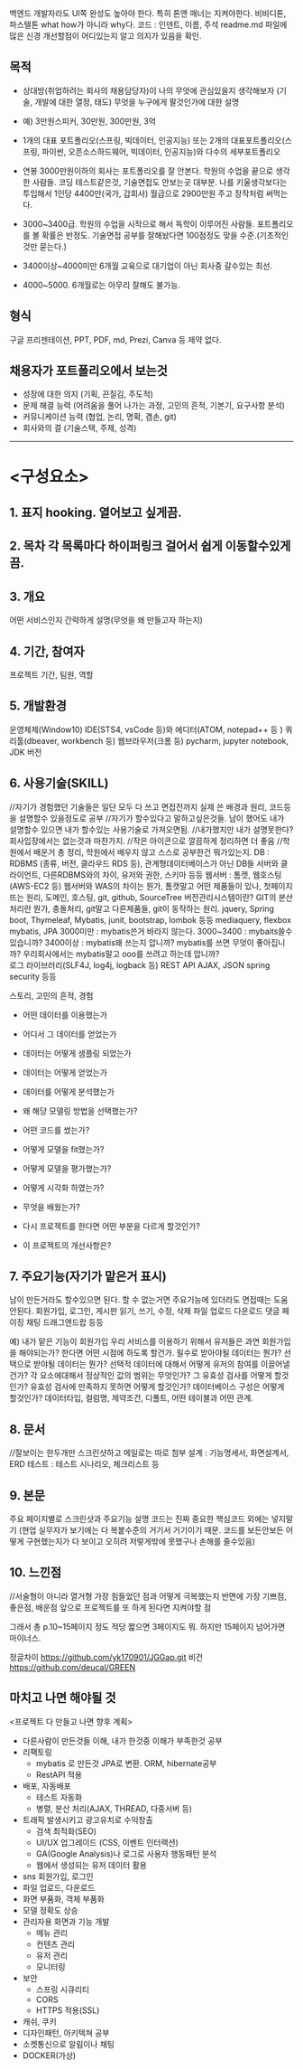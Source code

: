 백엔드 개발자라도 UI쪽 완성도 높아야 한다.
특히 톤앤 매너는 지켜야한다.   비비디톤, 파스텔톤
what how가 아니라 why다.
코드 : 인덴트, 이름, 주석
readme.md 파일에 많은 신경
개선할점이 어디있는지 알고 의지가 있음을 확인.

## 목적
- 상대방(취업하려는 회사의 채용담당자)이 나의 무엇에 관심있을지 생각해보자
  (기술, 개발에 대한 열정, 태도)
  무엇을 누구에게 팔것인가에 대한 설명
- 예) 3만원스피커, 30만원, 300만원, 3억
- 1개의 대표 포트폴리오(스프링, 빅데이터, 인공지능) 또는 2개의 대표포트폴리오(스프링, 파이썬, 오픈소스하드웨어, 빅데이터, 인공지능)와 다수의 세부포트폴리오
- 연봉 3000만원이하의 회사는 포트폴리오를 잘 안본다. 학원의 수업을 끝으로 생각한 사람들.
코딩 테스트같은것, 기술면접도 안보는곳 대부분.
나를 키울생각보다는 투입해서 1인당 4400만(국가, 갑회사) 월급으로 2900만원 주고 장작처럼 써먹는다.

- 3000~3400급. 학원의 수업을 시작으로 해서 독학이 이루어진 사람들.
포트폴리오를 볼 확률은 반정도. 기술면접 공부를 잘해놨다면 100점정도 맞을 수준.(기초적인것만 묻는다.)

- 3400이상~4000미만
6개월 교육으로 대기업이 아닌 회사중 갈수있는 최선.

- 4000~5000. 6개월로는 아무리 잘해도 불가능.

<!-- - 포트폴리오 만든것만 봐도 오 이 신입 일 깔끔하게 처리잘하고, 문서작성능력도 좋고 자기 포트폴리오에 대해서 뭐가 중요한지 잘 파악하고있네 느낌 주게끔 -->

## 형식
구글 프리젠테이션, PPT, PDF, md, Prezi, Canva 등 제약 없다.

## 채용자가 포트폴리오에서 보는것
- 성장에 대한 의지 (기획, 끈질김, 주도적)
- 문제 해결 능력 (어려움을 풀어 나가는 과정, 고민의 흔적, 기본기, 요구사항 분석)
- 커뮤니케이션 능력 (협업, 논리, 명확, 겸손, git)
- 회사와의 결 (기술스택, 주제, 성격)

---
# <구성요소>
## 1. 표지   hooking. 열어보고 싶게끔.
## 2. 목차   각 목록마다 하이퍼링크 걸어서 쉽게 이동할수있게끔.

## 3. 개요
어떤 서비스인지 간략하게 설명(무엇을 왜 만들고자 하는지)

## 4. 기간, 참여자
프로젝트 기간, 팀원, 역할

## 5. 개발환경
운영체제(Window10)
IDE(STS4, vsCode 등)와 에디터(ATOM, notepad++ 등 )
쿼리툴(dbeaver, workbench 등)
웹브라우저(크롬 등)
pycharm, jupyter notebook, 
JDK 버전

## 6. 사용기술(SKILL)
//자기가 경험했던 기술들은 일단 모두 다 쓰고 면접전까지 실제 쓴 배경과 원리, 코드등을 설명할수 있을정도로 공부
//자기가 할수있다고 말하고싶은것들. 남이 했어도 내가 설명할수 있으면 내가 할수있는 사용기술로 가져오면됨.
//내가했지만 내가 설명못한다? 회사입장에서는 없는것과 마찬가지.
//작은 아이콘으로 깔끔하게 정리하면 더 좋음
//학원에서 배운거 총 정리, 학원에서 배우지 않고 스스로 공부한건 뭐가있는지.
DB : RDBMS (종류, 버전, 클라우드 RDS 등), 관계형데이터베이스가 아닌 DB들
  서버와 클라이언트, 다른RDBMS와의 차이, 유저와 권한, 스키마 등등
웹서버 : 톰캣, 웹호스팅(AWS-EC2 등)
  웹서버와 WAS의 차이는 뭔가, 톰캣말고 어떤 제품들이 있나, 첫페이지 뜨는 원리, 도메인, 호스팅,
git, github, SourceTree
  버전관리시스템이란?  GIT의 분산처리란 뭔가, 충돌처리, git말고 다른제품들, git이 동작하는 원리.
jquery, Spring boot, Thymeleaf, Mybatis, junit, bootstrap, lombok 등등
mediaquery, flexbox
mybatis, JPA
  3000미만 : mybatis쓴거 바라지 않는다.
  3000~3400 : mybaits쓸수있습니까?
  3400이상 : mybatis왜 쓰는지 압니까?  mybatis를 쓰면 무엇이 좋아집니까?  우리회사에서는 mybatis말고 ooo를 쓰려고 하는데 압니까?  
로그 라이브러리(SLF4J, log4j, logback 등)
REST API
AJAX, JSON
spring security 등등

스토리, 고민의 흔적, 경험
  - 어떤 데이터를 이용했는가
  - 어디서 그 데이터를 얻었는가
  - 데이터는 어떻게 샘플링 되었는가
  - 데이터는 어떻게 얻었는가
  - 데이터를 어떻게 분석했는가
  - 왜 해당 모델링 방법을 선택했는가?
  - 어떤 코드를 썼는가?
  - 어떻게 모델을 fit했는가?
  - 어떻게 모델을 평가했는가?
  - 어떻게 시각화 하였는가?

  - 무엇을 배웠는가?
  - 다시 프로젝트를 한다면 어떤 부분을 다르게 할것인가?
  - 이 프로젝트의 개선사항은?



## 7. 주요기능(자기가 맡은거 표시)
남이 만든거라도 할수있으면 된다. 할 수 없는거면 주요기능에 있더라도 면접때는 도움안된다.
회원가입, 로그인,
게시판 읽기, 쓰기, 수정, 삭제
파일 업로드 다운로드
댓글
페이징
채팅
드래그앤드랍
등등

예) 
내가 맡은 기능이 회원가입
우리 서비스를 이용하기 위해서 유저들은 과연 회원가입을 해야되는가?
한다면 어떤 시점에 하도록 할건가.
필수로 받아야될 데이터는 뭔가?   선택으로 받야될 데이터는 뭔가?
선택적 데이터에 대해서 어떻게 유저의 참여를 이끌어낼건가?
각 요소에대해서 정상적인 값의 범위는 무엇인가?
  그 유효성 검사를 어떻게 할것인가?
  유효성 검사에 만족하지 못하면 어떻게 할것인가?
데이터베이스 구성은 어떻게 할것인가? 데이터타입, 컬럼명, 제약조건, 디폴트, 어떤 테이블과 어떤 관계.

## 8. 문서
//잘보이는 한두개만 스크린샷하고 메일로는 따로 첨부
설계 : 기능명세서, 화면설계서, ERD
테스트 : 테스트 시나리오, 체크리스트 등

## 9. 본문
주요 페이지별로 스크린샷과 주요기능 설명
코드는 진짜 중요한 핵심코드 외에는 넣지말기
(현업 실무자가 보기에는 다 복붙수준의 거기서 거기이기 때문. 코드를 보든안보든 어떻게 구현했는지가 다 보이고 오히려 저렇게밖에 못했구나 손해를 줄수있음)

## 10. 느낀점
//서술형이 아니라 열거형
가장 힘들었던 점과 어떻게 극복했는지
반면에 가장 기쁘점,좋은점, 배운점
앞으로 프로젝트를 또 하게 된다면 지켜야할 점


그래서 총 p.10~15페이지 정도 적당
짧으면 3페이지도 뭐.
하지만 15페이지 넘어가면 마이너스.


정글차이 https://github.com/yk170901/JGGap.git
비건 https://github.com/deucal/GREEN



## 마치고 나면 해야될 것
<프로젝트 다 만들고 나면 향후 계획>
- 다른사람이 만든것들 이해, 내가 한것중 이해가 부족한것 공부
- 리팩토링
	- mybatis 로 만든것 JPA로 변환. ORM, hibernate공부
	- RestAPI 적용
- 배포, 자동배포
	- 테스트 자동화
	- 병렬, 분산 처리(AJAX, THREAD, 다중서버 등)
- 트래픽 발생시키고 광고유치로 수익창출
	- 검색 최적화(SEO)
	- UI/UX 업그레이드 (CSS, 이벤트 인터랙션)
	- GA(Google Analysis)나 로그로 사용자 행동패턴 분석
	- 웹에서 생성되는 유저 데이터 활용
- sns 회원가입, 로그인
- 파일 업로드, 다운로드
- 화면 부품화, 객체 부품화
- 모델 정확도 상승
- 관리자용 화면과 기능 개발
	- 메뉴 관리
	- 컨텐츠 관리
	- 유저 관리
	- 모니터링
- 보안
	- 스프링 시큐리티
	- CORS
	- HTTPS 적용(SSL)
- 캐쉬, 쿠키
- 디자인패턴, 아키텍쳐 공부
- 소켓통신으로 알림이나 채팅
- DOCKER(가상)


